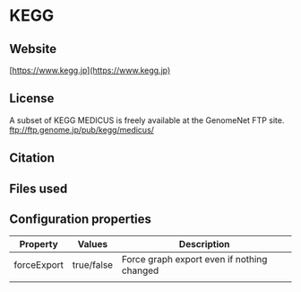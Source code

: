 # KEGG



## Website

[https://www.kegg.jp](https://www.kegg.jp)

## License

A subset of KEGG MEDICUS is freely available at the GenomeNet FTP site. ftp://ftp.genome.jp/pub/kegg/medicus/

## Citation



## Files used



## Configuration properties

| Property       | Values     | Description |
| -------------- | ---------- | ----------- |
| forceExport    | true/false | Force graph export even if nothing changed |
|                |            |             |
